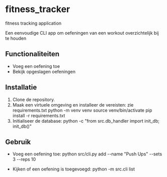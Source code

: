 # fitness_tracker
fitness tracking application

Een eenvoudige CLI app om oefeningen van een workout overzichtelijk bij te houden

## Functionaliteiten
- Voeg een oefening toe
- Bekijk opgeslagen oefeningen

## Installatie
1. Clone de repository.
2. Maak een virtuele omgeving en installeer de vereisten: zie requirements.txt
python -m venv venv source venv/bin/activate pip install -r requirements.txt
3. Initialiseer de database:
python -c "from src.db_handler import init_db; init_db()"


## Gebruik
- Voeg een oefening toe:
python src/cli.py add --name "Push Ups" --sets 3 --reps 10

- Kijken of een oefening is toegevoegd:
python -m src.cli list






